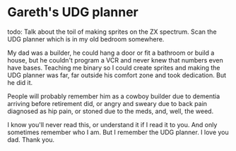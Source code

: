 # Gareth's UDG planner

todo: Talk about the toil of making sprites on the ZX spectrum. Scan the UDG
planner which is in my old bedroom somewhere.

My dad was a builder, he could hang a door or fit a bathroom or build a house,
but he couldn't program a VCR and never knew that numbers even have bases.
Teaching me binary so I could create sprites and making the UDG planner was far,
far outside his comfort zone and took dedication. But he did it.

People will probably remember him as a cowboy builder due to dementia arriving
before retirement did, or angry and sweary due to back pain diagnosed as hip
pain, or stoned due to the meds, and, well, the weed.

I know you'll never read this, or understand it if I read it to you. And only
sometimes remember who I am. But I remember the UDG planner. I love you dad.
Thank you.
